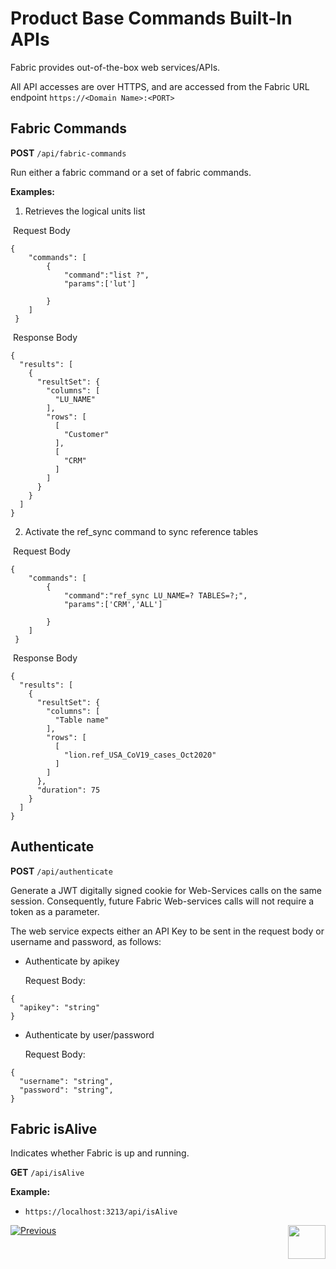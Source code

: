 # Product Base Commands Built-In APIs

Fabric provides out-of-the-box web services/APIs.

All API accesses are over HTTPS, and are accessed from the Fabric URL endpoint `https://<Domain Name>:<PORT>`



##  Fabric Commands

**POST** `/api/fabric-commands`


Run either a fabric command or a set of fabric commands. 

**Examples:**

1. Retrieves the logical units list 

​		Request Body

```
{
    "commands": [
        {
            "command":"list ?",
            "params":['lut']

        }
    ]
 }
```

​		Response Body

```
{
  "results": [
    {
      "resultSet": {
        "columns": [
          "LU_NAME"
        ],
        "rows": [
          [
            "Customer"
          ],
          [
            "CRM"
          ]
        ]
      }
    }
  ]
}
```

2. Activate the ref_sync command to sync reference tables

​		Request Body

```
{
    "commands": [
        {
            "command":"ref_sync LU_NAME=? TABLES=?;",
            "params":['CRM','ALL']

        }
    ]
 }
```

​		Response Body

```
{
  "results": [
    {
      "resultSet": {
        "columns": [
          "Table name"
        ],
        "rows": [
          [
            "lion.ref_USA_CoV19_cases_Oct2020"
          ]
        ]
      },
      "duration": 75
    }
  ]
}
```



##  Authenticate

**POST** `/api/authenticate`


Generate a JWT digitally signed cookie for Web-Services calls on the same session. Consequently, future Fabric Web-services calls will not require a token as a parameter. 

The web service expects either an API Key to be sent in the request body or username and password, as follows:

- Authenticate by apikey 

  Request Body:

```
{
  "apikey": "string"
}
```

- Authenticate by user/password

  Request Body:

```
{
  "username": "string",
  "password": "string",
}
```



## Fabric isAlive

Indicates whether Fabric is up and running. 

**GET** `/api/isAlive`



**Example:**

- `https://localhost:3213/api/isAlive`




[![Previous](/articles/images/Previous.png)](/articles/15_web_services_and_graphit/03_built_in_common_ws.md)[<img align="right" width="60" height="54" src="/articles/images/Next.png">](/articles/15_web_services_and_graphit/05_custom_ws.md)

